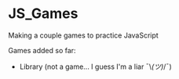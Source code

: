 # JS_Games

Making a couple games to practice JavaScript

Games added so far:
* Library (not a game... I guess I'm a liar ¯\\_(ツ)_/¯)